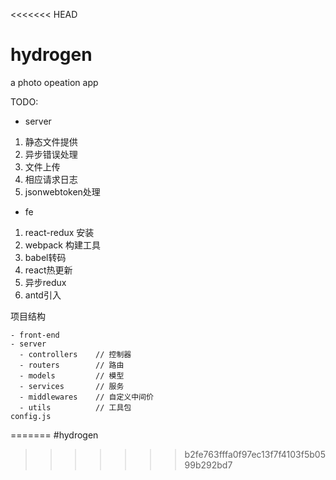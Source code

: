 <<<<<<< HEAD
# hydrogen

a photo opeation app

TODO:

- server
 1. 静态文件提供
 2. 异步错误处理
 3. 文件上传
 4. 相应请求日志
 5. jsonwebtoken处理

- fe
 1. react-redux 安装
 2. webpack 构建工具
 3. babel转码
 4. react热更新
 5. 异步redux
 6. antd引入

项目结构
```
- front-end
- server
  - controllers    // 控制器
  - routers        // 路由
  - models         // 模型
  - services       // 服务
  - middlewares    // 自定义中间价
  - utils          // 工具包
config.js
```
=======
#hydrogen
>>>>>>> b2fe763fffa0f97ec13f7f4103f5b0599b292bd7
